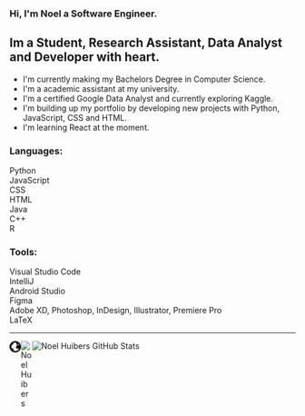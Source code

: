 ### Hi, I'm Noel a Software Engineer.

## Im a Student, Research Assistant, Data Analyst and Developer with heart.

- I'm currently making my Bachelors Degree in Computer Science.
- I'm a academic assistant at my university.
- I'm a certified Google Data Analyst and currently exploring Kaggle.
- I'm building up my portfolio by developing new projects with Python, JavaScript, CSS and HTML.
- I'm learning React at the moment.

### Languages:

Python <br>
JavaScript <br>
CSS <br>
HTML <br>
Java <br>
C++ <br>
R <br>

### Tools:

Visual Studio Code <br>
IntelliJ <br>
Android Studio <br>
Figma <br>
Adobe XD, Photoshop, InDesign, Illustrator, Premiere Pro <br>
LaTeX <br>

---

<img aling="left" alt="Noel Huibers GitHub Stats" src="https://github-readme-stats-noelhuibers.vercel.app/api?username=NoelHuibers&count_private=true&show_icons=true&hide_border=true&theme=cobalt"/>

<a href ="https://huibers.io" target="_blank">
    <img align="left" alt="huibers.io" width="20px" src="https://raw.githubusercontent.com/iconic/open-iconic/master/svg/globe.svg"/>
</a>
<a href ="https://linkedin.com/in/huibers/" target="_blank">
    <img align="left" alt="NoelHuibers" width="20px" src="https://cdn.jsdelivr.net/npm/simple-icons@v3/icons/linkedin.svg"/>
</a>
